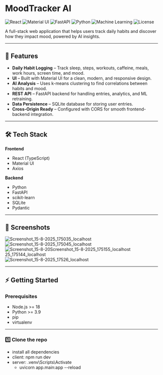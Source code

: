 # MoodTracker AI

![React](https://img.shields.io/badge/Frontend-React%20%2B%20TypeScript-blue)
![Material UI](https://img.shields.io/badge/UI-Material%20UI-blueviolet)
![FastAPI](https://img.shields.io/badge/Backend-FastAPI-green)
![Python](https://img.shields.io/badge/Language-Python-yellow)
![Machine Learning](https://img.shields.io/badge/ML-KMeans-orange)
![License](https://img.shields.io/badge/license-MIT-lightgrey)

A full-stack web application that helps users track daily habits and discover how they impact mood, powered by AI insights.

---

## 🚀 Features

- **Daily Habit Logging** – Track sleep, steps, workouts, caffeine, meals, work hours, screen time, and mood.
- **UI** – Built with Material UI for a clean, modern, and responsive design.
- **AI Analysis** – Uses k-means clustering to find correlations between habits and mood.
- **REST API** – FastAPI backend for handling entries, analytics, and ML retraining.
- **Data Persistence** – SQLite database for storing user entries.
- **Cross-Origin Ready** – Configured with CORS for smooth frontend-backend integration.

---

## 🛠 Tech Stack

**Frontend**

- React (TypeScript)
- Material UI
- Axios

**Backend**

- Python
- FastAPI
- scikit-learn
- SQLite
- Pydantic

---

## 📸 Screenshots

![Screenshot_15-8-2025_175035_localhost](https://github.com/user-attachments/assets/6af9d8e1-ca56-491d-89a2-c0c6b57a3e12)
![Screenshot_15-8-2025_175045_localhost](https://github.com/user-attachments/assets/e4482494-0c6d-4142-906f-53636bfa40b6)
![Screenshot_15-8-20![Screenshot_15-8-2025_175155_localhost](https://github.com/user-attachments/assets/920e02d1-eae8-4782-88b0-d9936ea99389)
25_175144_localhost](https://github.com/user-attachments/assets/af02c9cb-50b5-4189-b6ca-07cef98ec4f3)
![Screenshot_15-8-2025_17526_localhost](https://github.com/user-attachments/assets/bece869f-feb2-4072-b1f2-beb582b4042d)

---

## ⚡ Getting Started

### Prerequisites

- Node.js >= 18
- Python >= 3.9
- pip
- virtualenv

---

### 1️⃣ Clone the repo

- install all dependencies
- client: npm run dev
- server: .venv\Scripts\Activate
  - uvicorn app.main:app --reload
